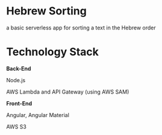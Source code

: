 # Hebrew Sorting
a basic serverless app for sorting a text in the Hebrew order

# Technology Stack
**Back-End**

Node.js

AWS Lambda and API Gateway (using AWS SAM)

**Front-End**

Angular, Angular Material

AWS S3
